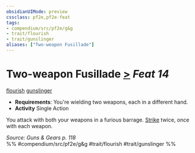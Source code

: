 ```yaml
---
obsidianUIMode: preview
cssclass: pf2e,pf2e-feat
tags:
- compendium/src/pf2e/g&g
- trait/flourish
- trait/gunslinger
aliases: ["Two-weapon Fusillade"]
---
```

# Two-weapon Fusillade  [>](../../Rules/core-rulebook/chapter-9-playing-the-game.md#Actions "Single Action") *Feat 14*  
[flourish](../../Rules/traits/flourish.md)  [gunslinger](../../Rules/traits/gunslinger-g-g.md)  

- **Requirements**: You're wielding two weapons, each in a different hand.
- **Activity** Single Action

You attack with both your weapons in a furious barrage. [Strike](../../Rules/actions/strike.md) twice, once with each weapon.

*Source: Guns & Gears p. 118*  
%% #compendium/src/pf2e/g&g #trait/flourish #trait/gunslinger %%